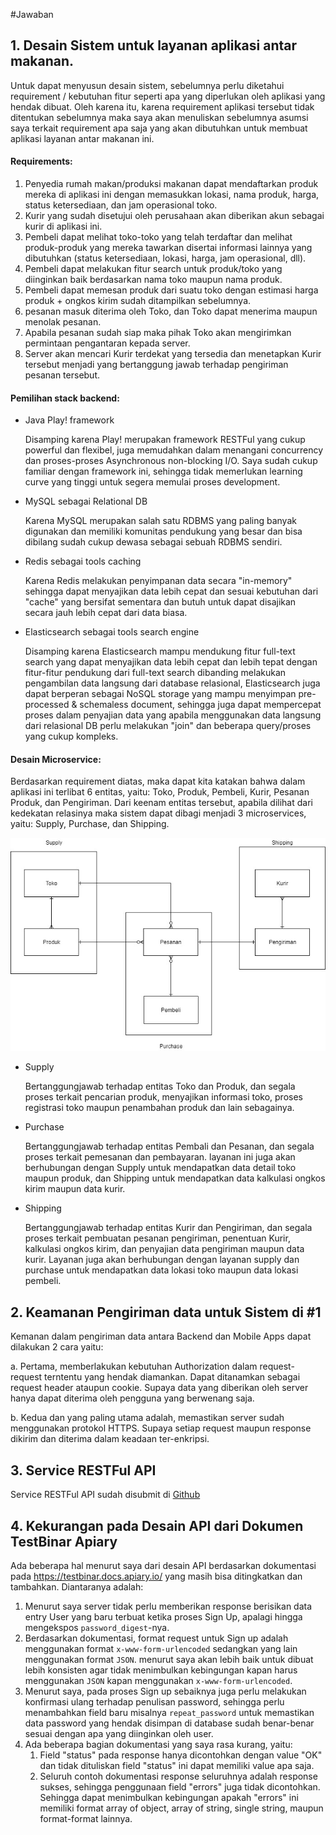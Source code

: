 #Jawaban

## 1. Desain Sistem untuk layanan aplikasi antar makanan. 
Untuk dapat menyusun desain sistem, sebelumnya perlu diketahui requirement / kebutuhan fitur seperti apa yang diperlukan oleh aplikasi yang hendak dibuat. Oleh karena itu, karena requirement aplikasi tersebut tidak ditentukan sebelumnya maka saya akan menuliskan sebelumnya asumsi saya terkait requirement apa saja yang akan dibutuhkan untuk membuat aplikasi layanan antar makanan ini.

#### Requirements:
1. Penyedia rumah makan/produksi makanan dapat mendaftarkan produk mereka di aplikasi ini dengan memasukkan lokasi, nama produk, harga, status ketersediaan, dan jam operasional toko.
1. Kurir yang sudah disetujui oleh perusahaan akan diberikan akun sebagai kurir di aplikasi ini.
1. Pembeli dapat melihat toko-toko yang telah terdaftar dan melihat produk-produk yang mereka tawarkan disertai informasi lainnya yang dibutuhkan (status ketersediaan, lokasi, harga, jam operasional, dll).
1. Pembeli dapat melakukan fitur search untuk produk/toko yang diinginkan baik berdasarkan nama toko maupun nama produk.
1. Pembeli dapat memesan produk dari suatu toko dengan estimasi harga produk + ongkos kirim sudah ditampilkan sebelumnya.
1. pesanan masuk diterima oleh Toko, dan Toko dapat menerima maupun menolak pesanan. 
1. Apabila pesanan sudah siap maka pihak Toko akan mengirimkan permintaan pengantaran kepada server. 
1. Server akan mencari Kurir terdekat yang tersedia dan menetapkan Kurir tersebut menjadi yang bertanggung jawab terhadap pengiriman pesanan tersebut.

#### Pemilihan stack backend:
- Java Play! framework 

    Disamping karena Play! merupakan framework RESTFul yang cukup powerful dan flexibel, juga memudahkan dalam menangani concurrency dan proses-proses Asynchronous non-blocking I/O. Saya sudah cukup familiar dengan framework ini, sehingga tidak memerlukan learning curve yang tinggi untuk segera memulai proses development.

- MySQL sebagai Relational DB 

    Karena MySQL merupakan salah satu RDBMS yang paling banyak digunakan dan memiliki komunitas pendukung yang besar dan bisa dibilang sudah cukup dewasa sebagai sebuah RDBMS sendiri.

- Redis sebagai tools caching

    Karena Redis melakukan penyimpanan data secara "in-memory" sehingga dapat menyajikan data lebih cepat dan sesuai kebutuhan dari "cache" yang bersifat sementara dan butuh untuk dapat disajikan secara jauh lebih cepat dari data biasa.

- Elasticsearch sebagai tools search engine

    Disamping karena Elasticsearch mampu mendukung fitur full-text search yang dapat menyajikan data lebih cepat dan lebih tepat dengan fitur-fitur pendukung dari full-text search dibanding melakukan pengambilan data langsung dari database relasional, Elasticsearch juga dapat berperan sebagai NoSQL storage yang mampu menyimpan pre-processed & schemaless document, sehingga juga dapat mempercepat proses dalam penyajian data yang apabila menggunakan data langsung dari relasional DB perlu melakukan "join" dan beberapa query/proses yang cukup kompleks.

#### Desain Microservice:

Berdasarkan requirement diatas, maka dapat kita katakan bahwa dalam aplikasi ini terlibat 6 entitas, yaitu: Toko, Produk, Pembeli, Kurir, Pesanan Produk, dan Pengiriman.
Dari keenam entitas tersebut, apabila dilihat dari kedekatan relasinya maka sistem dapat dibagi menjadi 3 microservices, yaitu: Supply, Purchase, dan Shipping.

![erd](https://raw.githubusercontent.com/mrmurazza/test-binar/master/public/images/erd.jpg "ERD")

- Supply

    Bertanggungjawab terhadap entitas Toko dan Produk, dan segala proses terkait pencarian produk, 
    menyajikan informasi toko, proses registrasi toko maupun penambahan produk dan lain sebagainya.
    
- Purchase
    
    Bertanggungjawab terhadap entitas Pembali dan Pesanan, dan segala proses terkait pemesanan dan pembayaran.
    layanan ini juga akan berhubungan dengan Supply untuk mendapatkan data detail toko maupun produk, 
    dan Shipping untuk mendapatkan data kalkulasi ongkos kirim maupun data kurir.
    
- Shipping
    
    Bertanggungjawab terhadap entitas Kurir dan Pengiriman, dan segala proses terkait pembuatan pesanan pengiriman,
    penentuan Kurir, kalkulasi ongkos kirim, dan penyajian data pengiriman maupun data kurir. Layanan juga akan
    berhubungan dengan layanan supply dan purchase untuk mendapatkan data lokasi toko maupun data lokasi pembeli.   

## 2. Keamanan Pengiriman data untuk Sistem di #1 
Kemanan dalam pengiriman data antara Backend dan Mobile Apps dapat dilakukan 2 cara yaitu:

a. Pertama, memberlakukan kebutuhan Authorization dalam request-request terntentu yang hendak diamankan. Dapat ditanamkan sebagai request header ataupun cookie. Supaya data yang diberikan oleh server hanya dapat diterima oleh pengguna yang berwenang saja.

b. Kedua dan yang paling utama adalah, memastikan server sudah menggunakan protokol HTTPS. Supaya setiap request maupun response dikirim dan diterima dalam keadaan ter-enkripsi.
    
## 3. Service RESTFul API 

Service RESTFul API sudah disubmit di [Github](https://github.com/mrmurazza/test-binar)

## 4. Kekurangan pada Desain API dari Dokumen TestBinar Apiary
Ada beberapa hal menurut saya dari desain API berdasarkan dokumentasi pada https://testbinar.docs.apiary.io/ yang masih bisa ditingkatkan dan tambahkan. Diantaranya adalah:

1. Menurut saya server tidak perlu memberikan response berisikan data entry User yang baru terbuat ketika proses Sign Up, apalagi hingga mengekspos `password_digest`-nya.
1. Berdasarkan dokumentasi, format request untuk Sign up adalah menggunakan format `x-www-form-urlencoded` sedangkan yang lain menggunakan format `JSON`. menurut saya akan lebih baik untuk dibuat lebih konsisten agar tidak menimbulkan kebingungan kapan harus menggunakan `JSON` kapan menggunakan `x-www-form-urlencoded`.
1. Menurut saya, pada proses Sign up sebaiknya juga perlu melakukan konfirmasi ulang terhadap penulisan password, sehingga perlu menambahkan field baru misalnya `repeat_password` untuk memastikan data password yang hendak disimpan di database sudah benar-benar sesuai dengan apa yang diinginkan oleh user.
1. Ada beberapa bagian dokumentasi yang saya rasa kurang, yaitu:
    1. Field "status" pada response hanya dicontohkan dengan value "OK" dan tidak dituliskan field "status" ini dapat memiliki value apa saja.
    1. Seluruh contoh dokumentasi response seluruhnya adalah response sukses, sehingga penggunaan field "errors" juga tidak dicontohkan. Sehingga dapat menimbulkan kebingungan apakah "errors" ini memiliki format array of object, array of string, single string, maupun format-format lainnya.
